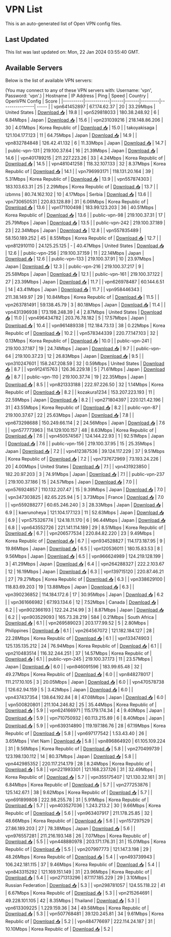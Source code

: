 # VPN List

This is an auto-generated list of Open VPN config files.

## Last Updated

This list was last updated on: Mon, 22 Jan 2024 03:55:40 GMT.

## Available Servers

Below is the list of available VPN servers:

(You may connect to any of these VPN servers with: Username: 'vpn', Password: 'vpn'.)
| Hostname | IP Address | Ping | Speed | Country | OpenVPN Config | Score |
|----------|------------|------|-------|---------|----------------| ----- |
| vpn641452897 | 67.174.62.37 | 20 | 33.29Mbps | United States | [Download 📥](./configs/server_0_US.ovpn) | 19.8 |
| vpn529818033 | 180.38.248.92 | 6 | 6.84Mbps | Japan | [Download 📥](./configs/server_1_JP.ovpn) | 15.6 |
| vpn231039216 | 218.148.86.206 | 30 | 4.01Mbps | Korea Republic of | [Download 📥](./configs/server_2_KR.ovpn) | 15.0 |
| takoyakisaga | 121.104.177.123 | 11 | 64.75Mbps | Japan | [Download 📥](./configs/server_3_JP.ovpn) | 14.9 |
| vpn832784848 | 126.42.41.132 | 6 | 11.33Mbps | Japan | [Download 📥](./configs/server_4_JP.ovpn) | 14.7 |
| public-vpn-131 | 219.100.37.64 | 16 | 21.39Mbps | Japan | [Download 📥](./configs/server_5_JP.ovpn) | 14.6 |
| vpn401789215 | 211.227.223.26 | 33 | 4.24Mbps | Korea Republic of | [Download 📥](./configs/server_6_KR.ovpn) | 14.5 |
| vpn481041258 | 118.32.107.133 | 32 | 8.37Mbps | Korea Republic of | [Download 📥](./configs/server_7_KR.ovpn) | 14.1 |
| vpn796993171 | 118.131.20.164 | 39 | 5.31Mbps | Korea Republic of | [Download 📥](./configs/server_8_KR.ovpn) | 13.9 |
| vpn557874303 | 183.103.63.31 | 25 | 2.29Mbps | Korea Republic of | [Download 📥](./configs/server_9_KR.ovpn) | 13.7 |
| izbmns | 80.74.162.102 | 10 | 4.17Mbps | Serbia | [Download 📥](./configs/server_10_RS.ovpn) | 13.6 |
| vpn730650531 | 220.83.128.89 | 31 | 6.06Mbps | Korea Republic of | [Download 📥](./configs/server_11_KR.ovpn) | 13.6 |
| vpn171100498 | 183.99.123.203 | 36 | 40.51Mbps | Korea Republic of | [Download 📥](./configs/server_12_KR.ovpn) | 13.6 |
| public-vpn-98 | 219.100.37.31 | 17 | 25.79Mbps | Japan | [Download 📥](./configs/server_13_JP.ovpn) | 13.5 |
| public-vpn-242 | 219.100.37.189 | 23 | 22.34Mbps | Japan | [Download 📥](./configs/server_14_JP.ovpn) | 12.8 |
| vpn557835489 | 58.150.189.252 | 45 | 8.55Mbps | Korea Republic of | [Download 📥](./configs/server_15_KR.ovpn) | 12.7 |
| vpn812910110 | 24.125.25.125 | - | 40.47Mbps | United States | [Download 📥](./configs/server_16_US.ovpn) | 12.6 |
| public-vpn-256 | 219.100.37.159 | 11 | 22.14Mbps | Japan | [Download 📥](./configs/server_17_JP.ovpn) | 12.6 |
| public-vpn-133 | 219.100.37.91 | 10 | 23.97Mbps | Japan | [Download 📥](./configs/server_18_JP.ovpn) | 12.3 |
| public-vpn-216 | 219.100.37.217 | 9 | 25.58Mbps | Japan | [Download 📥](./configs/server_19_JP.ovpn) | 12.1 |
| public-vpn-161 | 219.100.37.122 | 27 | 23.39Mbps | Japan | [Download 📥](./configs/server_20_JP.ovpn) | 11.7 |
| vpn626978487 | 60.144.6.51 | 14 | 43.41Mbps | Japan | [Download 📥](./configs/server_21_JP.ovpn) | 11.7 |
| vpn958446343 | 211.38.149.97 | 29 | 10.84Mbps | Korea Republic of | [Download 📥](./configs/server_22_KR.ovpn) | 11.5 |
| vpn263781491 | 59.138.45.79 | 3 | 80.18Mbps | Japan | [Download 📥](./configs/server_23_JP.ovpn) | 11.4 |
| vpn431396938 | 173.198.248.39 | 4 | 2.87Mbps | United States | [Download 📥](./configs/server_24_US.ovpn) | 11.0 |
| vpn496434782 | 203.76.78.182 | 5 | 17.57Mbps | Japan | [Download 📥](./configs/server_25_JP.ovpn) | 10.4 |
| vpn961489338 | 112.184.73.13 | 38 | 0.22Mbps | Korea Republic of | [Download 📥](./configs/server_26_KR.ovpn) | 10.2 |
| vpn578344339 | 220.77.147.103 | 32 | 0.13Mbps | Korea Republic of | [Download 📥](./configs/server_27_KR.ovpn) | 10.0 |
| public-vpn-241 | 219.100.37.187 | 19 | 24.74Mbps | Japan | [Download 📥](./configs/server_28_JP.ovpn) | 9.7 |
| public-vpn-64 | 219.100.37.23 | 12 | 26.83Mbps | Japan | [Download 📥](./configs/server_29_JP.ovpn) | 9.5 |
| vpn310247601 | 158.247.208.59 | 32 | 0.59Mbps | United States | [Download 📥](./configs/server_30_US.ovpn) | 8.7 |
| vpn912415763 | 126.36.229.18 | 5 | 71.61Mbps | Japan | [Download 📥](./configs/server_31_JP.ovpn) | 8.7 |
| public-vpn-110 | 219.100.37.74 | 19 | 22.35Mbps | Japan | [Download 📥](./configs/server_32_JP.ovpn) | 8.5 |
| vpn821333188 | 222.97.226.50 | 32 | 1.14Mbps | Korea Republic of | [Download 📥](./configs/server_33_KR.ovpn) | 8.2 |
| kozakura1234 | 153.207.223.193 | 11 | 22.59Mbps | Japan | [Download 📥](./configs/server_34_JP.ovpn) | 8.2 |
| vpn271804397 | 220.121.42.196 | 31 | 43.55Mbps | Korea Republic of | [Download 📥](./configs/server_35_KR.ovpn) | 8.2 |
| public-vpn-87 | 219.100.37.67 | 22 | 25.63Mbps | Japan | [Download 📥](./configs/server_36_JP.ovpn) | 7.8 |
| vpn673298688 | 150.249.66.114 | 2 | 24.56Mbps | Japan | [Download 📥](./configs/server_37_JP.ovpn) | 7.6 |
| vpn577773963 | 114.129.100.157 | 48 | 8.63Mbps | Korea Republic of | [Download 📥](./configs/server_38_KR.ovpn) | 7.6 |
| vpn450574567 | 124.144.22.93 | 1 | 92.51Mbps | Japan | [Download 📥](./configs/server_39_JP.ovpn) | 7.6 |
| public-vpn-156 | 219.100.37.95 | 15 | 25.35Mbps | Japan | [Download 📥](./configs/server_40_JP.ovpn) | 7.2 |
| vpn412387536 | 39.124.117.229 | 37 | 9.51Mbps | Korea Republic of | [Download 📥](./configs/server_41_KR.ovpn) | 7.2 |
| vpn737672969 | 73.193.24.226 | 20 | 4.00Mbps | United States | [Download 📥](./configs/server_42_US.ovpn) | 7.1 |
| vpn431923850 | 182.20.97.203 | 3 | 74.91Mbps | Japan | [Download 📥](./configs/server_43_JP.ovpn) | 7.1 |
| public-vpn-237 | 219.100.37.186 | 15 | 24.57Mbps | Japan | [Download 📥](./configs/server_44_JP.ovpn) | 7.0 |
| vpn576924857 | 110.132.207.47 | 15 | 9.39Mbps | Japan | [Download 📥](./configs/server_45_JP.ovpn) | 7.0 |
| vpn347303825 | 82.65.225.94 | 5 | 3.73Mbps | France | [Download 📥](./configs/server_46_FR.ovpn) | 7.0 |
| vpn559288277 | 60.65.246.240 | 3 | 28.33Mbps | Japan | [Download 📥](./configs/server_47_JP.ovpn) | 6.9 |
| kaerunoheya | 121.104.177.123 | 11 | 52.63Mbps | Japan | [Download 📥](./configs/server_48_JP.ovpn) | 6.9 |
| vpn575326774 | 124.18.11.170 | 6 | 96.44Mbps | Japan | [Download 📥](./configs/server_49_JP.ovpn) | 6.8 |
| vpn643552726 | 221.141.114.189 | 29 | 8.51Mbps | Korea Republic of | [Download 📥](./configs/server_50_KR.ovpn) | 6.7 |
| vpn206577534 | 220.84.82.220 | 23 | 9.49Mbps | Korea Republic of | [Download 📥](./configs/server_51_KR.ovpn) | 6.7 |
| vpn934528827 | 114.173.187.95 | 9 | 19.86Mbps | Japan | [Download 📥](./configs/server_52_JP.ovpn) | 6.5 |
| vpn120536011 | 180.15.83.53 | 8 | 9.56Mbps | Japan | [Download 📥](./configs/server_53_JP.ovpn) | 6.5 |
| vpn966624989 | 124.219.128.199 | 3 | 41.29Mbps | Japan | [Download 📥](./configs/server_54_JP.ovpn) | 6.4 |
| vpn264288327 | 222.2.103.67 | 12 | 16.19Mbps | Japan | [Download 📥](./configs/server_55_JP.ovpn) | 6.3 |
| vpn139715120 | 220.87.46.21 | 27 | 79.27Mbps | Korea Republic of | [Download 📥](./configs/server_56_KR.ovpn) | 6.3 |
| vpn338629100 | 118.83.69.203 | 19 | 13.88Mbps | Japan | [Download 📥](./configs/server_57_JP.ovpn) | 6.3 |
| vpn390236852 | 114.184.172.6 | 17 | 30.95Mbps | Japan | [Download 📥](./configs/server_58_JP.ovpn) | 6.2 |
| vpn361666982 | 67.193.134.6 | 12 | 7.52Mbps | Canada | [Download 📥](./configs/server_59_CA.ovpn) | 6.2 |
| vpn902366193 | 122.24.214.99 | 3 | 8.87Mbps | Japan | [Download 📥](./configs/server_60_JP.ovpn) | 6.2 |
| vpn903529093 | 165.73.28.219 | 584 | 0.21Mbps | South Africa | [Download 📥](./configs/server_61_ZA.ovpn) | 6.1 |
| vpn269589023 | 203.177.99.52 | 5 | 2.80Mbps | Philippines | [Download 📥](./configs/server_62_PH.ovpn) | 6.1 |
| vpn264567072 | 121.182.184.127 | 28 | 22.28Mbps | Korea Republic of | [Download 📥](./configs/server_63_KR.ovpn) | 6.1 |
| vpn133474903 | 125.135.135.212 | 24 | 76.94Mbps | Korea Republic of | [Download 📥](./configs/server_64_KR.ovpn) | 6.1 |
| vpn210483514 | 116.32.244.251 | 37 | 14.57Mbps | Korea Republic of | [Download 📥](./configs/server_65_KR.ovpn) | 6.1 |
| public-vpn-245 | 219.100.37.173 | 11 | 23.57Mbps | Japan | [Download 📥](./configs/server_66_JP.ovpn) | 6.0 |
| vpn946091596 | 183.99.65.48 | 32 | 49.27Mbps | Korea Republic of | [Download 📥](./configs/server_67_KR.ovpn) | 6.0 |
| vpn848278017 | 111.217.10.105 | 3 | 20.05Mbps | Japan | [Download 📥](./configs/server_68_JP.ovpn) | 6.0 |
| vpn470578738 | 126.62.94.159 | 5 | 3.42Mbps | Japan | [Download 📥](./configs/server_69_JP.ovpn) | 6.0 |
| vpn437437354 | 138.64.192.84 | 8 | 47.08Mbps | Japan | [Download 📥](./configs/server_70_JP.ovpn) | 6.0 |
| vpn500820801 | 211.104.246.82 | 25 | 35.44Mbps | Korea Republic of | [Download 📥](./configs/server_71_KR.ovpn) | 5.9 |
| vpn624166971 | 115.179.174.34 | 4 | 9.40Mbps | Japan | [Download 📥](./configs/server_72_JP.ovpn) | 5.9 |
| vpn710750932 | 60.113.215.89 | 6 | 8.40Mbps | Japan | [Download 📥](./configs/server_73_JP.ovpn) | 5.9 |
| vpn639314890 | 119.197.186.76 | 28 | 67.19Mbps | Korea Republic of | [Download 📥](./configs/server_74_KR.ovpn) | 5.8 |
| vpn697177542 | 1.53.43.40 | 26 | 3.65Mbps | Viet Nam | [Download 📥](./configs/server_75_VN.ovpn) | 5.8 |
| vpn896864920 | 61.105.109.224 | 31 | 9.56Mbps | Korea Republic of | [Download 📥](./configs/server_76_KR.ovpn) | 5.8 |
| vpn270499739 | 123.198.130.112 | 14 | 80.37Mbps | Japan | [Download 📥](./configs/server_77_JP.ovpn) | 5.8 |
| vpn442985352 | 220.117.214.179 | 28 | 8.24Mbps | Korea Republic of | [Download 📥](./configs/server_78_KR.ovpn) | 5.8 |
| vpn221993301 | 121.168.237.126 | 31 | 32.49Mbps | Korea Republic of | [Download 📥](./configs/server_79_KR.ovpn) | 5.7 |
| vpn355175407 | 121.130.32.161 | 31 | 6.84Mbps | Korea Republic of | [Download 📥](./configs/server_80_KR.ovpn) | 5.7 |
| vpn277253876 | 125.142.67.1 | 38 | 9.62Mbps | Korea Republic of | [Download 📥](./configs/server_81_KR.ovpn) | 5.7 |
| vpn691899808 | 222.98.255.78 | 31 | 5.91Mbps | Korea Republic of | [Download 📥](./configs/server_82_KR.ovpn) | 5.7 |
| vpn403527036 | 1.243.213.2 | 30 | 9.66Mbps | Korea Republic of | [Download 📥](./configs/server_83_KR.ovpn) | 5.6 |
| vpn963407917 | 211.178.25.85 | 32 | 48.66Mbps | Korea Republic of | [Download 📥](./configs/server_84_KR.ovpn) | 5.6 |
| vpn157297529 | 27.86.189.203 | 27 | 78.38Mbps | Japan | [Download 📥](./configs/server_85_JP.ovpn) | 5.6 |
| vpn976557281 | 211.216.193.148 | 26 | 7.07Mbps | Korea Republic of | [Download 📥](./configs/server_86_KR.ovpn) | 5.5 |
| vpn448880978 | 203.171.176.31 | 31 | 15.01Mbps | Korea Republic of | [Download 📥](./configs/server_87_KR.ovpn) | 5.5 |
| vpn207997773 | 121.147.3.198 | 29 | 48.26Mbps | Korea Republic of | [Download 📥](./configs/server_88_KR.ovpn) | 5.4 |
| vpn493739943 | 106.242.181.115 | 37 | 9.46Mbps | Korea Republic of | [Download 📥](./configs/server_89_KR.ovpn) | 5.4 |
| vpn843315292 | 121.169.151.149 | 31 | 23.96Mbps | Korea Republic of | [Download 📥](./configs/server_90_KR.ovpn) | 5.4 |
| vpn271313296 | 87.117.185.229 | 29 | 3.10Mbps | Russian Federation | [Download 📥](./configs/server_91_RU.ovpn) | 5.3 |
| vpn298781057 | 124.55.118.22 | 41 | 6.67Mbps | Korea Republic of | [Download 📥](./configs/server_92_KR.ovpn) | 5.3 |
| vpn215264691 | 49.228.101.105 | 42 | 8.35Mbps | Thailand | [Download 📥](./configs/server_93_TH.ovpn) | 5.3 |
| vpn613309225 | 1.229.159.36 | 34 | 49.58Mbps | Korea Republic of | [Download 📥](./configs/server_94_KR.ovpn) | 5.3 |
| vpn507768481 | 39.120.245.81 | 34 | 9.61Mbps | Korea Republic of | [Download 📥](./configs/server_95_KR.ovpn) | 5.2 |
| vpn484776697 | 222.114.24.187 | 31 | 10.10Mbps | Korea Republic of | [Download 📥](./configs/server_96_KR.ovpn) | 5.2 |
